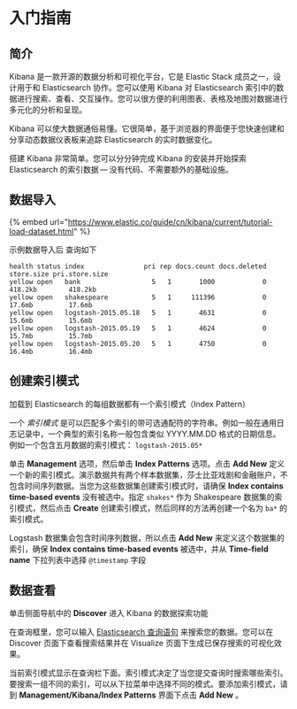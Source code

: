 # 入门指南

## 简介

Kibana 是一款开源的数据分析和可视化平台，它是 Elastic Stack 成员之一，设计用于和 Elasticsearch 协作。您可以使用 Kibana 对 Elasticsearch 索引中的数据进行搜索、查看、交互操作。您可以很方便的利用图表、表格及地图对数据进行多元化的分析和呈现。

Kibana 可以使大数据通俗易懂。它很简单，基于浏览器的界面便于您快速创建和分享动态数据仪表板来追踪 Elasticsearch 的实时数据变化。

搭建 Kibana 非常简单。您可以分分钟完成 Kibana 的安装并开始探索 Elasticsearch 的索引数据 — 没有代码、不需要额外的基础设施。

## 数据导入

{% embed url="https://www.elastic.co/guide/cn/kibana/current/tutorial-load-dataset.html" %}

示例数据导入后 查询如下

```text
health status index               pri rep docs.count docs.deleted store.size pri.store.size
yellow open   bank                  5   1       1000            0    418.2kb        418.2kb
yellow open   shakespeare           5   1     111396            0     17.6mb         17.6mb
yellow open   logstash-2015.05.18   5   1       4631            0     15.6mb         15.6mb
yellow open   logstash-2015.05.19   5   1       4624            0     15.7mb         15.7mb
yellow open   logstash-2015.05.20   5   1       4750            0     16.4mb         16.4mb
```

## 创建索引模式

加载到 Elasticsearch 的每组数据都有一个索引模式（Index Pattern）

一个 _索引模式_ 是可以匹配多个索引的带可选通配符的字符串。例如一般在通用日志记录中，一个典型的索引名称一般包含类似 YYYY.MM.DD 格式的日期信息。例如一个包含五月数据的索引模式： `logstash-2015.05*`

 单击 **Management** 选项，然后单击 **Index Patterns** 选项。点击 **Add New** 定义一个新的索引模式。演示数据共有两个样本数据集，莎士比亚戏剧和金融账户，不包含时间序列数据。当您为这些数据集创建索引模式时，请确保 **Index contains time-based events** 没有被选中。指定 `shakes*` 作为 Shakespeare 数据集的索引模式，然后点击 **Create** 创建索引模式，然后同样的方法再创建一个名为 `ba*` 的索引模式。

Logstash 数据集会包含时间序列数据，所以点击 **Add New** 来定义这个数据集的索引，确保 **Index contains time-based events** 被选中，并从 **Time-field name** 下拉列表中选择 `@timestamp` 字段



## 数据查看

单击侧面导航中的 **Discover** 进入 Kibana 的数据探索功能

在查询框里，您可以输入 [Elasticsearch 查询语句](https://www.elastic.co/guide/en/elasticsearch/reference/6.0/query-dsl-query-string-query.html#query-string-syntax) 来搜索您的数据。您可以在 Discover 页面下查看搜索结果并在 Visualize 页面下生成已保存搜索的可视化效果。

当前索引模式显示在查询栏下面。索引模式决定了当您提交查询时搜索哪些索引。要搜索一组不同的索引，可以从下拉菜单中选择不同的模式。要添加索引模式，请到 **Management/Kibana/Index Patterns** 界面下点击 **Add New** 。

